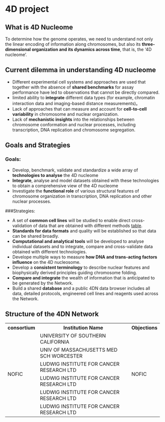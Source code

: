 # 4D project

## What is 4D Nucleome
To determine how the genome operates, we need to understand not only the linear encoding of information along chromosomes, but also its **three-dimensional organization and its dynamics across time**, that is, the ‘4D nucleome’.

## Current dilemma in understanding 4D nucleome
- Different experimental cell systems and approaches are used that together with the absence of **shared benchmarks** for assay performance have led to observations that cannot be directly compared. 
- Iimited ability to **integrate** different data types (for example, chromatin interaction data and imaging-based distance measurements)。
- Lack of approaches that can measure and account for **cell-to-cell variability** in chromosome and nuclear organization.
- Lack of **mechanistic insights** into the relationships between chromosome conformation and nuclear processes, including transcription, DNA replication and chromosome segregation.

## Goals and Strategies 
### Goals:
- Develop, benchmark, validate and standardize a wide array of **technologies to analyse** the 4D nucleome
- **Integrate**, analyse and model datasets obtained with these technologies to obtain a comprehensive view of the 4D nucleome
- Investigate the **functional role** of various structural features of chromosome organization in transcription, DNA replication and other nuclear processes. 

###Strategies:
- A set of **common cell lines** will be studied to enable direct cross- validation of data that are obtained with different methods [table](https://www.nature.com/articles/nature23884#t1).
- **Standards for data formats** and quality will be established so that data can be shared broadly.
- **Computational and analytical tools** will be developed to analyse individual datasets and to integrate, compare and cross-validate data obtained with different technologies.
- Develope multiple ways to measure **how DNA and trans-acting factors influence** on the 4D nucleosome.
- Develop a **consistent terminology** to describe nuclear features and biophysically derived principles guiding chromosome folding.
- **Compare and integrate** the wealth of information that is anticipated to be generated by the Network.
- Build a shared **database** and a public 4DN data browser includes all data, detailed protocols, engineered cell lines and reagents used across the Network.

## Structure of the 4DN Network
<table>
   <tr>
        <th>consortium</th>
        <th>Institution Name</th>
        <th>Objections</th>
   </tr>
   <tr>
      <td rowspan="6">NOFIC</td>
      <td>UNIVERSITY OF SOUTHERN CALIFORNIA</td>
      <td rowspan="6">NOFIC</td>
   </tr>
   <tr>
      <td>UNIV OF MASSACHUSETTS MED SCH WORCESTER </td>
   </tr>
   <tr>
      <td>LUDWIG INSTITUTE FOR CANCER RESEARCH LTD </td>
   </tr>
   <tr>
      <td>LUDWIG INSTITUTE FOR CANCER RESEARCH LTD </td>
   </tr>
   <tr>
      <td>LUDWIG INSTITUTE FOR CANCER RESEARCH LTD </td>
   </tr>
   <tr>
      <td>LUDWIG INSTITUTE FOR CANCER RESEARCH LTD </td>
   </tr>
</table>













